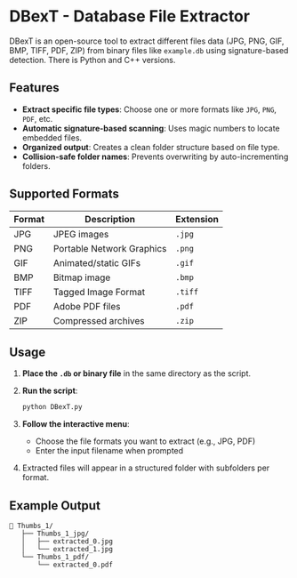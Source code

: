 #  DBexT - Database File Extractor

DBexT is an open-source tool to extract  different files data (JPG, PNG, GIF, BMP, TIFF, PDF, ZIP) from binary files like `example.db` using signature-based detection. There is Python and C++ versions.

##  Features

*  **Extract specific file types**: Choose one or more formats like `JPG`, `PNG`, `PDF`, etc.
*  **Automatic signature-based scanning**: Uses magic numbers to locate embedded files.
*  **Organized output**: Creates a clean folder structure based on file type.
*  **Collision-safe folder names**: Prevents overwriting by auto-incrementing folders.

##  Supported Formats

| Format | Description               | Extension |
| ------ | ------------------------- | --------- |
| JPG    | JPEG images               | `.jpg`    |
| PNG    | Portable Network Graphics | `.png`    |
| GIF    | Animated/static GIFs      | `.gif`    |
| BMP    | Bitmap image              | `.bmp`    |
| TIFF   | Tagged Image Format       | `.tiff`   |
| PDF    | Adobe PDF files           | `.pdf`    |
| ZIP    | Compressed archives       | `.zip`    |

##  Usage

1. **Place the `.db` or binary file** in the same directory as the script.
2. **Run the script**:

   ```bash
   python DBexT.py
   ```
3. **Follow the interactive menu**:

   * Choose the file formats you want to extract (e.g., JPG, PDF)
   * Enter the input filename when prompted
4. Extracted files will appear in a structured folder with subfolders per format.

##  Example Output

```
📁 Thumbs_1/
   ├── Thumbs_1_jpg/
   │   ├── extracted_0.jpg
   │   └── extracted_1.jpg
   └── Thumbs_1_pdf/
       └── extracted_0.pdf
```


